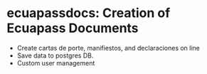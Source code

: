 # ecuapassdocs: Creation of Ecuapass Documents 
- Create cartas de porte, manifiestos, and declaraciones on line
- Save data to postgres DB.
- Custom user management
